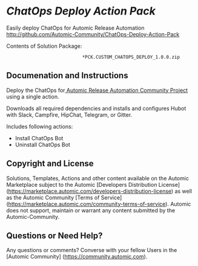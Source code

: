 *ChatOps Deploy Action Pack*
=============


Easily deploy ChatOps for Automic Release Automation
http://github.com/Automic-Community/ChatOps-Deploy-Action-Pack

<!-- List of attached files -->
Contents of Solution Package:

						
								*PCK.CUSTOM_CHATOPS_DEPLOY_1.0.0.zip
								
						


Documenation and Instructions
---

<p>Deploy the ChatOps for<a href="https://marketplace.automic.com/details/chatops-for-automic-release-automation" target="_blank"> Automic Release Automation Community Project</a> using a single action.</p>
<p>Downloads all required dependencies and installs and configures Hubot with Slack, Campfire, HipChat, Telegram, or Gitter.</p>
<p>Includes following actions:</p>
<ul>
<li>Install ChatOps Bot</li>
<li>Uninstall ChatOps Bot</li>
</ul>

Copyright and License
---

Solutions, Templates, Actions and other content available on the Automic Marketplace subject to the Automic [Developers Distribution License] (https://marketplace.automic.com/developers-distribution-license) as well as the Automic Community [Terms of Service] (https://marketplace.automic.com/community-terms-of-service).
Automic does not support, maintain or warrant any content submitted by the Automic-Community.



Questions or Need Help? 
---
Any questions or comments? Converse with your fellow Users in the [Automic Community] (https://community.automic.com).